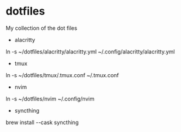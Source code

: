 # dotfiles

My collection of the dot files

- alacritty

ln -s ~/dotfiles/alacritty/alacritty.yml ~/.config/alacritty/alacritty.yml


- tmux

ln -s ~/dotfiles/tmux/.tmux.conf ~/.tmux.conf

- nvim

ln -s ~/dotfiles/nvim ~/.config/nvim


- syncthing

brew install --cask syncthing

